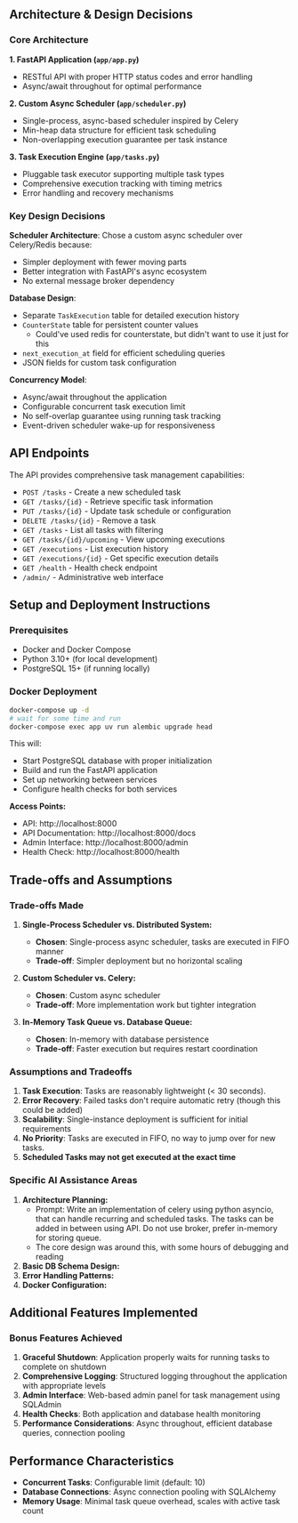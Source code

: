 ## Architecture & Design Decisions

### Core Architecture

**1. FastAPI Application (`app/app.py`)**
- RESTful API with proper HTTP status codes and error handling
- Async/await throughout for optimal performance

**2. Custom Async Scheduler (`app/scheduler.py`)**
- Single-process, async-based scheduler inspired by Celery
- Min-heap data structure for efficient task scheduling
- Non-overlapping execution guarantee per task instance

**3. Task Execution Engine (`app/tasks.py`)**
- Pluggable task executor supporting multiple task types
- Comprehensive execution tracking with timing metrics
- Error handling and recovery mechanisms


### Key Design Decisions

**Scheduler Architecture**: Chose a custom async scheduler over Celery/Redis because:
- Simpler deployment with fewer moving parts
- Better integration with FastAPI's async ecosystem
- No external message broker dependency

**Database Design**: 
- Separate `TaskExecution` table for detailed execution history
- `CounterState` table for persistent counter values
    - Could've used redis for counterstate, but didn't want to use it just for this
- `next_execution_at` field for efficient scheduling queries
- JSON fields for custom task configuration

**Concurrency Model**:
- Async/await throughout the application
- Configurable concurrent task execution limit
- No self-overlap guarantee using running task tracking
- Event-driven scheduler wake-up for responsiveness

## API Endpoints

The API provides comprehensive task management capabilities:

- `POST /tasks` - Create a new scheduled task
- `GET /tasks/{id}` - Retrieve specific task information
- `PUT /tasks/{id}` - Update task schedule or configuration
- `DELETE /tasks/{id}` - Remove a task
- `GET /tasks` - List all tasks with filtering
- `GET /tasks/{id}/upcoming` - View upcoming executions
- `GET /executions` - List execution history
- `GET /executions/{id}` - Get specific execution details
- `GET /health` - Health check endpoint
- `/admin/` - Administrative web interface

## Setup and Deployment Instructions

### Prerequisites
- Docker and Docker Compose
- Python 3.10+ (for local development)
- PostgreSQL 15+ (if running locally)


### Docker Deployment

```bash
docker-compose up -d
# wait for some time and run
docker-compose exec app uv run alembic upgrade head
```

This will:
- Start PostgreSQL database with proper initialization
- Build and run the FastAPI application
- Set up networking between services
- Configure health checks for both services

**Access Points:**
- API: http://localhost:8000
- API Documentation: http://localhost:8000/docs
- Admin Interface: http://localhost:8000/admin
- Health Check: http://localhost:8000/health

## Trade-offs and Assumptions

### Trade-offs Made

1. **Single-Process Scheduler vs. Distributed System:**
   - **Chosen**: Single-process async scheduler, tasks are executed in FIFO manner
   - **Trade-off**: Simpler deployment but no horizontal scaling

2. **Custom Scheduler vs. Celery:**
   - **Chosen**: Custom async scheduler
   - **Trade-off**: More implementation work but tighter integration

3. **In-Memory Task Queue vs. Database Queue:**
   - **Chosen**: In-memory with database persistence
   - **Trade-off**: Faster execution but requires restart coordination


### Assumptions and Tradeoffs

1. **Task Execution**: Tasks are reasonably lightweight (< 30 seconds). 
2. **Error Recovery**: Failed tasks don't require automatic retry (though this could be added)
3. **Scalability**: Single-instance deployment is sufficient for initial requirements
4. **No Priority**: Tasks are executed in FIFO, no way to jump over for new tasks. 
5. **Scheduled Tasks may not get executed at the exact time**

### Specific AI Assistance Areas

1. **Architecture Planning:**
   - Prompt: Write an implementation of celery using python asyncio, that can handle recurring and scheduled tasks. The tasks can be added in between using API. Do not use broker, prefer in-memory for storing queue.
   - The core design was around this, with some hours of debugging and reading
2. **Basic DB Schema Design:**
3. **Error Handling Patterns:**
4. **Docker Configuration:**


## Additional Features Implemented

### Bonus Features Achieved

1. **Graceful Shutdown**: Application properly waits for running tasks to complete on shutdown
2. **Comprehensive Logging**: Structured logging throughout the application with appropriate levels
3. **Admin Interface**: Web-based admin panel for task management using SQLAdmin
4. **Health Checks**: Both application and database health monitoring
5. **Performance Considerations**: Async throughout, efficient database queries, connection pooling

## Performance Characteristics

- **Concurrent Tasks**: Configurable limit (default: 10)
- **Database Connections**: Async connection pooling with SQLAlchemy
- **Memory Usage**: Minimal task queue overhead, scales with active task count
